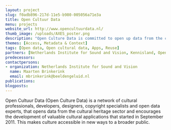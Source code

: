 ```yaml
---
layout: project
slug: f0adb896-217d-11e5-b980-005056a71e3a
title: Open Cultuur Data
menu: projects
website_url: http://www.opencultuurdata.nl/
thumb_image: /uploads/AXES_poster.png
description: "Open Culture Data is committed to open up data from the cultural sector and the development of new valuable applications."
themes: [Access, Metadata & Context]
tags: [Open data, Open cultural data, Apps, Reuse]
partners: [Netherlands Institute for Sound and Vision, Kennisland, Open State Foundation]
predecessors: 
contactpersons: 
- organization: Netherlands Institute for Sound and Vision
  name: Maarten Brinkerink
  email: mbrinkerink@beeldengeluid.nl
publications: 
blogposts: 
---
```


Open Cultuur Data (Open Culture Data) is a network of cultural professionals, developers, designers, copyright specialists and open data experts, that opens data from the cultural heritage sector and encourages the development of valuable cultural applications that started in September 2011. This makes culture accessible in new ways to a broader public.

